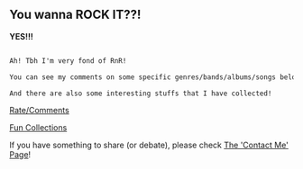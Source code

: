 ## You wanna ROCK IT??!

**YES!!!**

```diff

Ah! Tbh I'm very fond of RnR!

You can see my comments on some specific genres/bands/albums/songs below!

And there are also some interesting stuffs that I have collected!

```

[Rate/Comments](Comments/Readme.md)

[Fun Collections](Collection/Readme.md)

If you have something to share (or debate), please check [The 'Contact Me' Page](https://gehangma.github.io/ContactMe/)!
